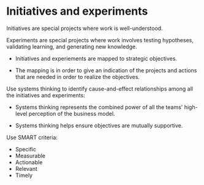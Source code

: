 <!--
  * browser: initiatives-and-experiments
  * tracker: f44c30d1b876f8987cf78c727e573542
  * version: 1.0.0
  * updated: 2018-02-24T03:07:24Z
  * contact: Joel Parker Henderson (http://joelparkerhenderson.com)
  * options: commentable
-->

# Initiatives and experiments

Initiatives are special projects where work is well-understood.

Experiments are special projects where work involves testing hypotheses, validating learning, and generating new knowledge.

  * Initiatives and experiements are mapped to strategic objectives.

  * The mapping is in order to give an indication of the projects and actions that are needed in order to realize the objectives.

Use systems thinking to identify cause-and-effect relationships among all the initiatives and experiments:

  * Systems thinking represents the combined power of all the teams' high-level perception of the business model.

  * Systems thinking helps ensure objectives are mutually supportive.

Use SMART criteria:

  * Specific
  * Measurable
  * Actionable
  * Relevant
  * Timely
